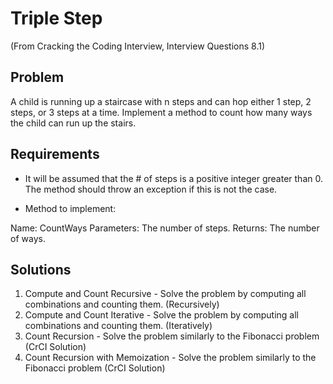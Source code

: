 ﻿# Triple Step  
(From Cracking the Coding Interview, Interview Questions 8.1)

## Problem
A child is running up a staircase with n steps and can hop either 1 step, 2
 steps, or 3 steps at a time. Implement a method to count how many ways the
child can run up the stairs.

## Requirements
- It will be assumed that the # of steps is a positive integer greater than 0.
The method should throw an exception if this is not the case.

- Method to implement:  

Name: CountWays
Parameters: The number of steps.
Returns: The number of ways.

## Solutions
1. Compute and Count Recursive - Solve the problem by computing all combinations and counting them. (Recursively)
2. Compute and Count Iterative - Solve the problem by computing all combinations and counting them. (Iteratively)
3. Count Recursion - Solve the problem similarly to the Fibonacci problem (CrCI Solution)
4. Count Recursion with Memoization - Solve the problem similarly to the Fibonacci problem (CrCI Solution)
